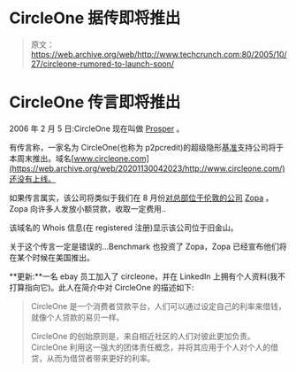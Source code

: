 # CircleOne 据传即将推出

> 原文：<https://web.archive.org/web/http://www.techcrunch.com:80/2005/10/27/circleone-rumored-to-launch-soon/>

# CircleOne 传言即将推出

2006 年 2 月 5 日:CircleOne 现在叫做 [Prosper](https://web.archive.org/web/20201130042023/http://www.beta.techcrunch.com/2006/02/05/prosper-launches-social-lending/) 。

有传言称，一家名为 CircleOne(也称为 p2pcredit)的超级隐形[基准](https://web.archive.org/web/20201130042023/http://www.benchmark.com/)支持公司将于本周末推出。域名[www.circleone.com](https://web.archive.org/web/20201130042023/http://www.circleone.com/)还没有上线。

如果传言属实，该公司将类似于我们在 8 月份[对总部位于伦敦的公司](https://web.archive.org/web/20201130042023/http://www.beta.techcrunch.com/2005/08/07/profile-zopa/) [Zopa](https://web.archive.org/web/20201130042023/http://www.zopa.com/) 。Zopa 向许多人发放小额贷款，收取一定费用..

该域名的 Whois 信息(在 registered 注册)显示该公司位于旧金山。

关于这个传言一定是错误的…Benchmark 也投资了 Zopa，Zopa 已经宣布他们将在某个时候在美国推出。

**更新:**一名 ebay 员工加入了 circleone，并在 LinkedIn 上拥有个人资料(我不打算指向它)。此人在简介中对 CircleOne 的描述如下:

> CircleOne 是一个消费者贷款平台，人们可以通过设定自己的利率来借钱，就像个人贷款的易贝一样。
> 
> CircleOne 的创始原则是，来自相近社区的人们对彼此更加负责。CircleOne 利用这一强大的团体责任概念，并将其应用于个人对个人的借贷，从而为借贷者带来更好的利率。